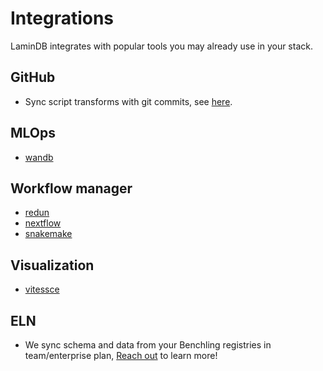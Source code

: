 # Integrations

LaminDB integrates with popular tools you may already use in your stack.

## GitHub

- Sync script transforms with git commits, see [here](https://docs.lamin.ai/track#sync-script-transforms-with-github).

## MLOps

- [wandb](wandb)

## Workflow manager

- [redun](redun)
- [nextflow](nextflow)
- [snakemake](snakemake)

## Visualization

- [vitessce](vitessce)

## ELN

- We sync schema and data from your Benchling registries in team/enterprise plan, [Reach out](https://lamin.ai/contact) to learn more!
